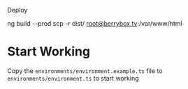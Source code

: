 Deploy

ng build --prod
scp -r dist/ root@berrybox.tv:/var/www/html

# Start Working
Copy the `environments/environment.example.ts` file to `environments/environment.ts` to start working